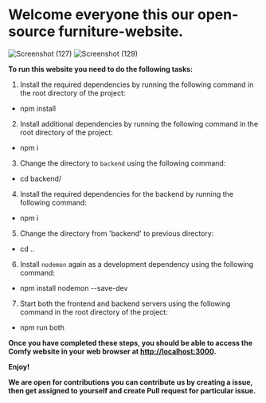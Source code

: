 ﻿# Welcome everyone this our open-source furniture-website.
 
![Screenshot (127)](https://user-images.githubusercontent.com/108757431/224565249-eaed0360-eac0-4fcb-b3b2-bef3d466f419.png)
![Screenshot (129)](https://user-images.githubusercontent.com/108757431/224565290-1e91dab1-0c8f-4684-a316-95c31fc2fff1.png)




**To run this website you need to do the following tasks:**

1. Install the required dependencies by running the following command in the root directory of the project:

* npm install 


2. Install additional dependencies by running the following command in the root directory of the project:

* npm i 


3. Change the directory to `backend` using the following command:

* cd backend/ 


4. Install the required dependencies for the backend by running the following command:

* npm i 


5. Change the directory from 'backend' to previous directory:

* cd ..


6. Install `nodemon` again as a development dependency using the following command:

* npm install nodemon --save-dev 


7. Start both the frontend and backend servers using the following command in the root directory of the project:

* npm run both 



**Once you have completed these steps, you should be able to access the Comfy website in your web browser at [http://localhost:3000](http://localhost:3000).**

**Enjoy!**



**We are open for contributions you can contribute us by creating a issue, then get assigned  to yourself and create Pull request for particular issue.**
